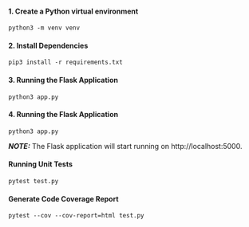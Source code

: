 #### 1. Create a Python virtual environment
```
python3 -m venv venv
```
#### 2. Install Dependencies
```
pip3 install -r requirements.txt
```
#### 3. Running the Flask Application
```
python3 app.py
```
#### 4. Running the Flask Application
```
python3 app.py
```
**_NOTE:_** The Flask application will start running on http://localhost:5000.

#### Running Unit Tests
```
pytest test.py
```
#### Generate Code Coverage Report
```
pytest --cov --cov-report=html test.py
```
